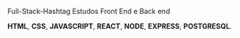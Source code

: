 Full-Stack-Hashtag
Estudos Front End e Back end
  
**HTML**,
**CSS**,
**JAVASCRIPT**,
**REACT**,
**NODE**,
**EXPRESS**,
**POSTGRESQL**.

